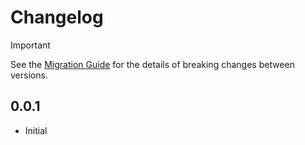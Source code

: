 # Changelog

> [!IMPORTANT]  
> See the [Migration Guide](guides/migration_guide.md) for the details of breaking changes between versions.

## 0.0.1

- Initial